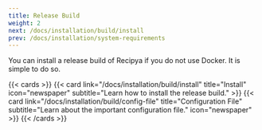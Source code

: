 ```yaml
---
title: Release Build
weight: 2
next: /docs/installation/build/install
prev: /docs/installation/system-requirements
---
```


You can install a release build of Recipya if you do not use Docker. It is simple to do so.

{{< cards >}}
    {{< card link="/docs/installation/build/install"
            title="Install"
            icon="newspaper"
            subtitle="Learn how to install the release build." >}}
    {{< card link="/docs/installation/build/config-file"
            title="Configuration File"
            subtitle="Learn about the important configuration file."
            icon="newspaper" >}}
{{< /cards >}}
